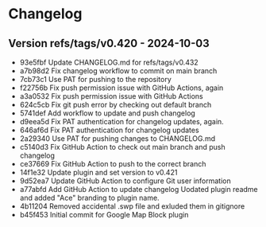 # Changelog
## Version refs/tags/v0.420 - 2024-10-03
* 93e5fbf Update CHANGELOG.md for refs/tags/v0.432
* a7b98d2 Fix changelog workflow to commit on main branch
* 7cb73c1 Use PAT for pushing to the repository
* f22756b Fix push permission issue with GitHub Actions, again
* a3a0532 Fix push permission issue with GitHub Actions
* 624c5cb Fix git push error by checking out default branch
* 5741def Add workflow to update and push changelog
* d9eea5d Fix PAT authentication for changelog updates, again.
* 646af6d Fix PAT authentication for changelog updates
* 2a29340 Use PAT for pushing changes to CHANGELOG.md
* c5140d3 Fix GitHub Action to check out main branch and push changelog
* ce37669 Fix GitHub Action to push to the correct branch
* 14f1e32 Update plugin and set version to v0.421
* 9d52ea7 Update GitHub Action to configure Git user information
* a77abfd Add GitHub Action to update changelog Uodated plugin readme and added "Ace" branding to plugin name.
* 4b11204 Removed accidental .swp file and exluded them in gitignore
* b45f453 Initial commit for Google Map Block plugin
